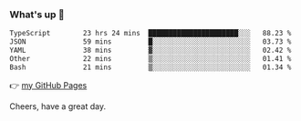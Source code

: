 ### What's up 👋

<!--START_SECTION:waka-->

```txt
TypeScript        23 hrs 24 mins  ██████████████████████░░░   88.23 %
JSON              59 mins         █░░░░░░░░░░░░░░░░░░░░░░░░   03.73 %
YAML              38 mins         ▓░░░░░░░░░░░░░░░░░░░░░░░░   02.42 %
Other             22 mins         ▒░░░░░░░░░░░░░░░░░░░░░░░░   01.41 %
Bash              21 mins         ▒░░░░░░░░░░░░░░░░░░░░░░░░   01.34 %
```

<!--END_SECTION:waka-->

👉 [my GitHub Pages](https://ykzhukian.github.io)

Cheers, have a great day.

